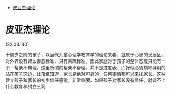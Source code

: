 - [皮亚杰理论](#皮亚杰理论)

# 皮亚杰理论

(22.08.140)

十周岁之前的孩子，以当代儿童心理学教育学的理论来看，就属于心智的发展区，对外界没有肾么善恶标准，只有亲疏标准，因此家庭对于孩子的整体态度只能有一个：帮亲不帮理。这里所谓的帮亲不帮理，并不是过度表，而好似必须旗帜鲜明的站在孩子这边，让孩纸知道，家长是绝对可靠的，任何事情都可以来找家长。这种建立孩子和家长的初步信任感觉，非常重要。如果孩子对家长没有信任，就谈不上什么教育和树立三观
